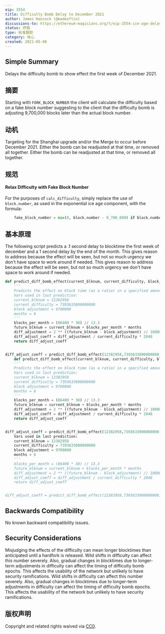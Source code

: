 ```yaml
---
eip: 3554
title: Difficulty Bomb Delay to December 2021
author: James Hancock (@madeoftin)
discussions-to: https://ethereum-magicians.org/t/eip-3554-ice-age-delay-targeting-december-2021/6188
status: 终稿
type: 标准跟踪
category: 核心
created: 2021-05-06
---
```


## Simple Summary
Delays the difficulty bomb to show effect the first week of December 2021.

## 摘要
Starting with `FORK_BLOCK_NUMBER` the client will calculate the difficulty based on a fake block number suggesting to the client that the difficulty bomb is adjusting 9,700,000 blocks later than the actual block number.

## 动机
Targeting for the Shanghai upgrade and/or the Merge to occur before December 2021. Either the bomb can be readjusted at that time, or removed all together. Either the bomb can be readjusted at that time, or removed all together.

## 规范
#### Relax Difficulty with Fake Block Number
For the purposes of `calc_difficulty`, simply replace the use of `block.number`, as used in the exponential ice age component, with the formula:
```py
    fake_block_number = max(0, block.number - 9_700_000) if block.number >= FORK_BLOCK_NUMBER else block.number
```
## 基本原理

The following script predicts a .1 second delay to blocktime the first week of december and a 1 second delay by the end of the month. This gives reason to address because the effect will be seen, but not so much urgency we don't have space to work around if needed. This gives reason to address because the effect will be seen, but not so much urgency we don't have space to work around if needed.

```python
def predict_diff_bomb_effect(current_blknum, current_difficulty, block_adjustment, months):
    '''
    Predicts the effect on block time (as a ratio) in a specified amount of months in the future.
    Vars used in last prediction:
    current_blknum = 12382958
    current_difficulty = 7393633000000000
    block adjustment = 9700000
    months = 6
    '''
    blocks_per_month = (86400 * 30) // 13.3
    future_blknum = current_blknum + blocks_per_month * months
    diff_adjustment = 2 ** ((future_blknum - block_adjustment) // 100000 - 2)
    diff_adjust_coeff = diff_adjustment / current_difficulty * 2048
    return diff_adjust_coeff 


diff_adjust_coeff = predict_diff_bomb_effect(12382958,7393633000000000,9700000,6)
    def predict_diff_bomb_effect(current_blknum, current_difficulty, block_adjustment, months):
    '''
    Predicts the effect on block time (as a ratio) in a specified amount of months in the future.
    Vars used in last prediction:
    current_blknum = 12382958
    current_difficulty = 7393633000000000
    block adjustment = 9700000
    months = 6
    '''
    blocks_per_month = (86400 * 30) // 13.3
    future_blknum = current_blknum + blocks_per_month * months
    diff_adjustment = 2 ** ((future_blknum - block_adjustment) // 100000 - 2)
    diff_adjust_coeff = diff_adjustment / current_difficulty * 2048
    return diff_adjust_coeff 


diff_adjust_coeff = predict_diff_bomb_effect(12382958,7393633000000000,9700000,6)
    Vars used in last prediction:
    current_blknum = 12382958
    current_difficulty = 7393633000000000
    block adjustment = 9700000
    months = 6
    '''
    blocks_per_month = (86400 * 30) // 13.3
    future_blknum = current_blknum + blocks_per_month * months
    diff_adjustment = 2 ** ((future_blknum - block_adjustment) // 100000 - 2)
    diff_adjust_coeff = diff_adjustment / current_difficulty * 2048
    return diff_adjust_coeff 


diff_adjust_coeff = predict_diff_bomb_effect(12382958,7393633000000000,9700000,6)
```

## Backwards Compatibility
No known backward compatibility issues.

## Security Considerations
Misjudging the effects of the difficulty can mean longer blocktimes than anticipated until a hardfork is released. Wild shifts in difficulty can affect this number severely. Also, gradual changes in blocktimes due to longer-term adjustments in difficulty can affect the timing of difficulty bomb epochs. This affects the usability of the network but unlikely to have security ramifications. Wild shifts in difficulty can affect this number severely. Also, gradual changes in blocktimes due to longer-term adjustments in difficulty can affect the timing of difficulty bomb epochs. This affects the usability of the network but unlikely to have security ramifications.

## 版权声明
Copyright and related rights waived via [CC0](../LICENSE.md).
